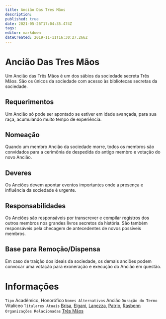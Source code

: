 ```yaml
---
title: Ancião Das Tres Mãos
description: 
published: true
date: 2021-05-26T17:04:35.474Z
tags: 
editor: markdown
dateCreated: 2019-11-11T16:30:27.266Z
---
```


<!-- SUBTITLE: Visão geral sobre Ancião Das Tres Mãos -->

# Ancião Das Tres Mãos
Um Ancião das Três Mãos é um dos sábios da sociedade secreta Três Mãos. São os únicos da sociedade com acesso às bibliotecas secretas da sociedade.

## Requerimentos
Um Ancião só pode ser apontado se estiver em idade avançada, para sua raça, acumulando muito tempo de experiência.

## Nomeação
Quando um membro Ancião da sociedade morre, todos os membros são convidados para a cerimônia de despedida do antigo membro e votação do novo Ancião.

## Deveres
Os Anciões devem apontar eventos importantes onde a presença e influência da sociedade é urgente.

## Responsabilidades
Os Anciões são responsáveis por transcrever e compilar registros dos outros membros nos grandes livros secretos da história. São também responsáveis pela checagem de antecedentes de novos possíveis membros.

## Base para Remoção/Dispensa
Em caso de traição dos ideais da sociedade, os demais anciões podem convocar uma votação para exoneração e execução do Ancião em questão.

# Informações
`Tipo` Acadêmico, Honorófico
`Nomes Alternativos` Ancião
`Duração do Termo` Vitalíceo
`Titulares Atuais` [Brisa](/individuos/brisa), [Elgani](/individuos/elgani), [Lanezza](/individuos/lanezza), [Patrio](/individuos/patrio), [Rasbenn](/individuos/rasbenn)
`Organizações Relacionadas` [Três Mãos](/faccoes/faccoes-independentes/tres-maos)
